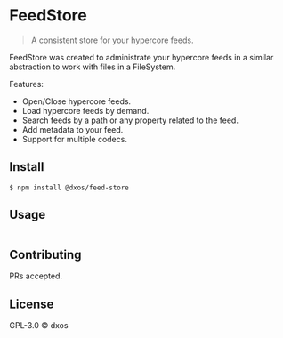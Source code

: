 # FeedStore

> A consistent store for your hypercore feeds.

FeedStore was created to administrate your hypercore feeds in a similar abstraction to work with files in a FileSystem.

Features:
- Open/Close hypercore feeds.
- Load hypercore feeds by demand.
- Search feeds by a path or any property related to the feed.
- Add metadata to your feed.
- Support for multiple codecs.

## Install

```
$ npm install @dxos/feed-store
```

## Usage

```
```

## Contributing

PRs accepted.

## License

GPL-3.0 © dxos
